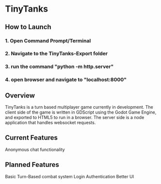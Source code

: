 # TinyTanks

## How to Launch

### 1. Open Command Prompt/Terminal

### 2. Navigate to the TinyTanks-Export folder

### 3. run the command "python -m http.server"

### 4. open browser and navigate to "localhost:8000"

## Overview

TinyTanks is a turn based multiplayer game currently in development. The client side of the game is written in GDScript using the Godot Game Engine, and exported to HTML5 to run in a browser. The server side is a node application that handles websocket requests.

## Current Features

Anonymous chat functionality

## Planned Features

Basic Turn-Based combat system
Login Authentication
Better UI
